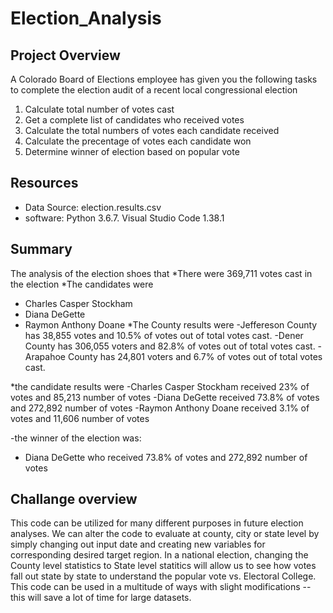# Election_Analysis

## Project Overview
A Colorado Board of Elections employee has given you the following tasks to complete the election audit of a recent local congressional election

1. Calculate total number of votes cast
2. Get a complete list of candidates who received votes
3. Calculate the total numbers of votes each candidate received
4. Calculate the precentage of votes each candidate won
5. Determine winner of election based on popular vote

## Resources
* Data Source: election.results.csv
* software: Python 3.6.7. Visual Studio Code 1.38.1

## Summary
The analysis of the election shoes that
 *There were 369,711 votes cast in the election
 *The candidates were
  - Charles Casper Stockham
  - Diana DeGette
  - Raymon Anthony Doane
*The County results were
  -Jeffereson County has 38,855 votes and 10.5% of votes out of total votes cast.
  -Dener County has 306,055 voters and 82.8% of votes out of total votes cast.
  -Arapahoe County has 24,801 voters and 6.7% of votes out of total votes cast.
  
*the candidate results were
  -Charles Casper Stockham received 23% of votes and 85,213 number of votes
  -Diana DeGette received 73.8% of votes and 272,892 number of votes
  -Raymon Anthony Doane received 3.1% of votes and 11,606 number of votes
  
-the winner of the election was:
  - Diana DeGette who received 73.8% of votes and 272,892 number of votes

## Challange overview
This code can be utilized for many different purposes in future election analyses. We can alter the code to evaluate at county, city or state level by simply changing out input date and creating new variables for corresponding desired target region. In a national election, changing the County level statistics to State level statitics will allow us to see how votes fall out state by state to understand the popular vote vs. Electoral College. This code can be used in a multitude of ways with slight modifications --this will save a lot of time for large datasets.
